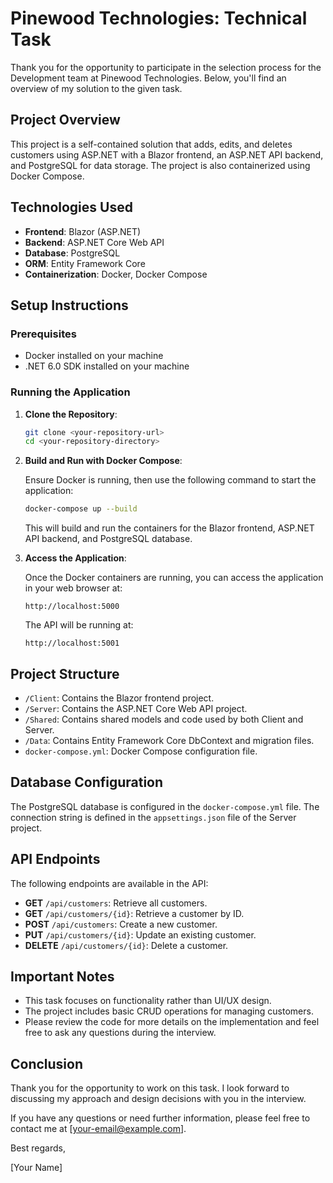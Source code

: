 # Pinewood Technologies: Technical Task

Thank you for the opportunity to participate in the selection process for the Development team at Pinewood Technologies. Below, you'll find an overview of my solution to the given task.

## Project Overview

This project is a self-contained solution that adds, edits, and deletes customers using ASP.NET with a Blazor frontend, an ASP.NET API backend, and PostgreSQL for data storage. The project is also containerized using Docker Compose.

## Technologies Used

- **Frontend**: Blazor (ASP.NET)
- **Backend**: ASP.NET Core Web API
- **Database**: PostgreSQL
- **ORM**: Entity Framework Core
- **Containerization**: Docker, Docker Compose

## Setup Instructions

### Prerequisites

- Docker installed on your machine
- .NET 6.0 SDK installed on your machine

### Running the Application

1. **Clone the Repository**:

    ```sh
    git clone <your-repository-url>
    cd <your-repository-directory>
    ```

2. **Build and Run with Docker Compose**:

    Ensure Docker is running, then use the following command to start the application:

    ```sh
    docker-compose up --build
    ```

    This will build and run the containers for the Blazor frontend, ASP.NET API backend, and PostgreSQL database.

3. **Access the Application**:

    Once the Docker containers are running, you can access the application in your web browser at:

    ```
    http://localhost:5000
    ```

    The API will be running at:

    ```
    http://localhost:5001
    ```

## Project Structure

- `/Client`: Contains the Blazor frontend project.
- `/Server`: Contains the ASP.NET Core Web API project.
- `/Shared`: Contains shared models and code used by both Client and Server.
- `/Data`: Contains Entity Framework Core DbContext and migration files.
- `docker-compose.yml`: Docker Compose configuration file.

## Database Configuration

The PostgreSQL database is configured in the `docker-compose.yml` file. The connection string is defined in the `appsettings.json` file of the Server project.

## API Endpoints

The following endpoints are available in the API:

- **GET** `/api/customers`: Retrieve all customers.
- **GET** `/api/customers/{id}`: Retrieve a customer by ID.
- **POST** `/api/customers`: Create a new customer.
- **PUT** `/api/customers/{id}`: Update an existing customer.
- **DELETE** `/api/customers/{id}`: Delete a customer.

## Important Notes

- This task focuses on functionality rather than UI/UX design.
- The project includes basic CRUD operations for managing customers.
- Please review the code for more details on the implementation and feel free to ask any questions during the interview.

## Conclusion

Thank you for the opportunity to work on this task. I look forward to discussing my approach and design decisions with you in the interview.

If you have any questions or need further information, please feel free to contact me at [your-email@example.com].

Best regards,

[Your Name]

